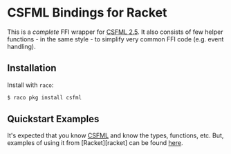 # CSFML Bindings for Racket

This is a _complete_ FFI wrapper for [CSFML 2.5][csfml]. It also consists of few helper functions - in the same style - to simplify very common FFI code (e.g. event handling).

## Installation

Install with `raco`:

```bash
$ raco pkg install csfml
```

## Quickstart Examples

It's expected that you know [CSFML][csfml] and know the types, functions, etc. But, examples of using it from [Racket][racket] can be found [here][examples].



[csfml]: https://www.sfml-dev.org/
[examples]: https://github.com/massung/racket-csfml/master/examples
